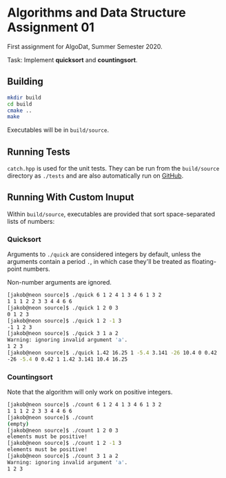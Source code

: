 # Algorithms and Data Structure Assignment 01

First assignment for AlgoDat, Summer Semester 2020.

Task:  Implement **quicksort** and **countingsort**.

## Building
```sh
mkdir build
cd build
cmake ..
make
```
Executables will be in `build/source`.

## Running Tests

`catch.hpp` is used for the unit tests.  They can be run from the
`build/source` directory as `./tests` and are also automatically run
on [GitHub](https://github.com/jakobbbb/algodat-assignment-01).

## Running With Custom Inuput

Within `build/source`, executables are provided that sort
space-separated lists of numbers:

### Quicksort

Arguments to `./quick` are considered integers by default, unless the
arguments contain a period `.`, in which case they'll be treated as
floating-point numbers.

Non-number arguments are ignored.

```sh
[jakob@neon source]$ ./quick 6 1 2 4 1 3 4 6 1 3 2
1 1 1 2 2 3 3 4 4 6 6
[jakob@neon source]$ ./quick 1 2 0 3
0 1 2 3
[jakob@neon source]$ ./quick 1 2 -1 3
-1 1 2 3
[jakob@neon source]$ ./quick 3 1 a 2
Warning: ignoring invalid argument 'a'.
1 2 3
[jakob@neon source]$ ./quick 1.42 16.25 1 -5.4 3.141 -26 10.4 0 0.42
-26 -5.4 0 0.42 1 1.42 3.141 10.4 16.25
```

### Countingsort

Note that the algorithm will only work on positive integers.

```sh
[jakob@neon source]$ ./count 6 1 2 4 1 3 4 6 1 3 2
1 1 1 2 2 3 3 4 4 6 6
[jakob@neon source]$ ./count
(empty)
[jakob@neon source]$ ./count 1 2 0 3
elements must be positive!
[jakob@neon source]$ ./count 1 2 -1 3
elements must be positive!
[jakob@neon source]$ ./count 3 1 a 2
Warning: ignoring invalid argument 'a'.
1 2 3
```
